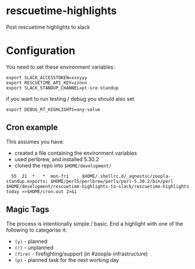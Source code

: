# rescuetime-highlights

Post rescuetime highlights to slack

# Configuration

You need to set these environment variables:

```
export SLACK_ACCESSTOKEN=xxxyyy
export RESCUETIME_API_KEY=zznnn
export SLACK_STANDUP_CHANNEL=pt-sre-standup
```

if you want to run testing / debug you should also set

```
export DEBUG_RT_HIGHLIGHTS=any-value
```

## Cron example

This assumes you have:

* created a file containing the environment variables
* used perlbrew, and installed 5.30.2
* cloned the repo into `$HOME/development/`

```
  55  21  *   *  mon-fri   . $HOME/.shellrc.d/_agnostic/zoopla-standup.exports; $HOME/perl5/perlbrew/perls/perl-5.30.2/bin/perl $HOME/development/rescuetime-highlights-to-slack/rescuetime-highlights today >>$HOME/cron.out 2>&1
```

## Magic Tags

The process is intentionally simple / basic.
End a highlight with one of the following to categorise it:

* `(y)` - planned
* `(!)` - unplanned
* `(fire)` - firefighting/support (in #zoopla-infrastructure)
* `(p)` - planned task for the next working day
